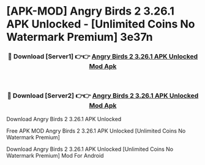 # [APK-MOD] Angry Birds 2 3.26.1 APK Unlocked - [Unlimited Coins No Watermark Premium] 3e37n



<div align="center">
<h3>🔴 Download [Server1] 👉👉 <a href="https://momento.my/?title=Angry_Birds_2_3.26.1_APK_Unlocked">Angry Birds 2 3.26.1 APK Unlocked Mod Apk</a></h3><br>

<h3>🔴 Download [Server2] 👉👉 <a href="https://momento.my/?title=Angry_Birds_2_3.26.1_APK_Unlocked">Angry Birds 2 3.26.1 APK Unlocked Mod Apk</a></h3>
</div>



Download Angry Birds 2 3.26.1 APK Unlocked 

Free APK MOD Angry Birds 2 3.26.1 APK Unlocked [Unlimited Coins No Watermark Premium]

Download Angry Birds 2 3.26.1 APK Unlocked [Unlimited Coins No Watermark Premium] Mod For Android
